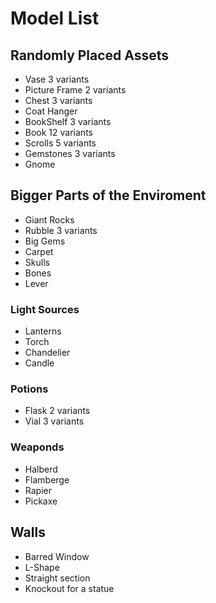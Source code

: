 # Model List
## Randomly Placed Assets
- Vase 3 variants
- Picture Frame 2 variants
- Chest 3 variants
- Coat Hanger
- BookShelf 3 variants
- Book 12 variants
- Scrolls 5 variants
- Gemstones 3 variants
- Gnome
## Bigger Parts of the Enviroment
- Giant Rocks
- Rubble 3 variants
- Big Gems
- Carpet
- Skulls
- Bones
- Lever
### Light Sources
- Lanterns
- Torch
- Chandelier
- Candle
### Potions
- Flask 2 variants
- Vial 3 variants
### Weaponds
- Halberd
- Flamberge
- Rapier
- Pickaxe
## Walls
- Barred Window
- L-Shape
- Straight section
- Knockout for a statue